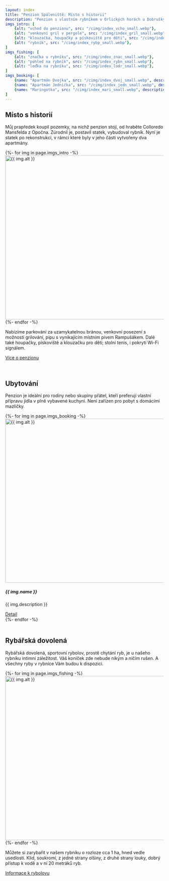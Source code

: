 ```yaml
---
layout: index
title: "Penzion Spáleniště: Místo s historií"
description: "Penzion s vlastním rybníkem v Orlických horách u Dobrušky. Pro milovníky soukromí, klidu a rybaření."
imgs_intro: [
    {alt: "vchod do penzionu", src: "/cimg/index_vcho_small.webp"},
    {alt: "venkovní gril v pergole", src: "/cimg/index_gril_small.webp"},
    {alt: "klouzačka, houpačky a pískoviště pro děti", src: "/cimg/index_houp_small.webp"},
    {alt: "rybník", src: "/cimg/index_rybp_small.webp"},
]
imgs_fishing: [
    {alt: "značka u rybníku", src: "/cimg/index_znac_small.webp"},
    {alt: "pohled na rybník", src: "/cimg/index_rybn_small.webp"},
    {alt: "loďka na rybníku", src: "/cimg/index_lodr_small.webp"},
]
imgs_booking: [
    {name: "Apartmán Dvojka", src: "/cimg/index_dvoj_small.webp", description: "Apartmán se dvěmi ložnicemi v přízemí.", alt: "dvojka"},
    {name: "Apartmán Jednička", src: "/cimg/index_jedn_small.webp", description: "Apartmán se dvěmi ložnicemi v prvním patře.", alt: "jednicka"},
    {name: "Maringotka", src: "/cimg/index_mari_small.webp", description: "Maringotka přímo na břehu rybníka.", alt: "maringotka"}
]
---
```


## Místo s historií

Můj prapředek koupil pozemky, na nichž penzion stojí, od hraběte Colloredo Mansfelda z Opočna. Zúrodnil je, postavil statek, vybudoval rybník. Nyní je statek po rekonstrukci, v rámci které byly v jeho části vytvořeny dva apartmány.

<div class="owl-carousel-wrapper">
    <div class="owl-carousel owl-theme">
    {%- for img in page.imgs_intro -%}
        <div><img class="carousel-img" alt="{{ img.alt }}" src="{{ site.asset_server }}{{ img.src }}" height="520"/></div>
    {%- endfor -%}
    </div>
</div>

Nabízíme parkování za uzamykatelnou bránou, venkovní posezení s možností grilování, pípu s vynikajícím místním pivem Rampušákem. Dalé také houpačky, pískoviště a klouzačku pro děti; stolní tenis, i pokrytí Wi-Fi signálem.

<a href="/about.html" class="hero-link">Více o penzionu</a>

<br>

## Ubytování
Penzion je ideální pro rodiny nebo skupiny přátel, kteří preferují vlastní přípravu jídla v plně vybavené kuchyni. Není zařízen pro pobyt s domácími mazlíčky.

<div class="owl-carousel owl-theme">
{%- for img in page.imgs_booking -%}
    <div>
        <div class="carousel-card">
            <img class="carousel-img" alt="{{ img.alt }}" src="{{ site.asset_server }}{{ img.src }}" height="520"/>
            <h5>{{ img.name }}</h5>
            <p>{{ img.description }}</p>
            <a href="/booking.html#{{ img.alt }}" class="hero-link">Detail</a>
        </div>
    </div>
{%- endfor -%}
</div>

<br>

## Rybářská dovolená
Rybářská dovolená, sportovní rybolov, prostě chytání ryb, je u našeho rybníku intimní záležitost. Váš koníček zde nebude nikým a ničím rušen. A všechny ryby v rybníce Vám budou k dispozici.

<div class="owl-carousel-wrapper">
    <div class="owl-carousel owl-theme">
    {%- for img in page.imgs_fishing -%}
        <div><img class="carousel-img" alt="{{ img.alt }}" src="{{ site.asset_server }}{{ img.src }}" height="520"/></div>
    {%- endfor -%}
    </div>
</div>

Můžete si zarybařit v našem rybníku o rozloze cca 1 ha, hned vedle usedlosti. Klid, soukromí, z jedné strany olšiny, z druhé strany louky, dobrý přístup k vodě a v ní 20 metráků ryb.

<a href="/fishing.html" class="hero-link">Informace k rybolovu</a>